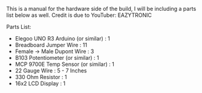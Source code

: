 This is a manual for the hardware side of the build, I will be including a parts list below as well. Credit is due to YouTuber: EAZYTRONIC

Parts List:
- Elegoo UNO R3 Arduino (or similar)  : 1
- Breadboard Jumper Wire : 11
- Female -> Male Dupont Wire  : 3
- B103 Potentiometer (or similar)  : 1
- MCP 9700E Temp Sensor (or similar)  : 1
- 22 Gauge Wire : 5 - 7 Inches
- 330 Ohm Resistor  : 1
- 16x2 LCD Display  : 1

